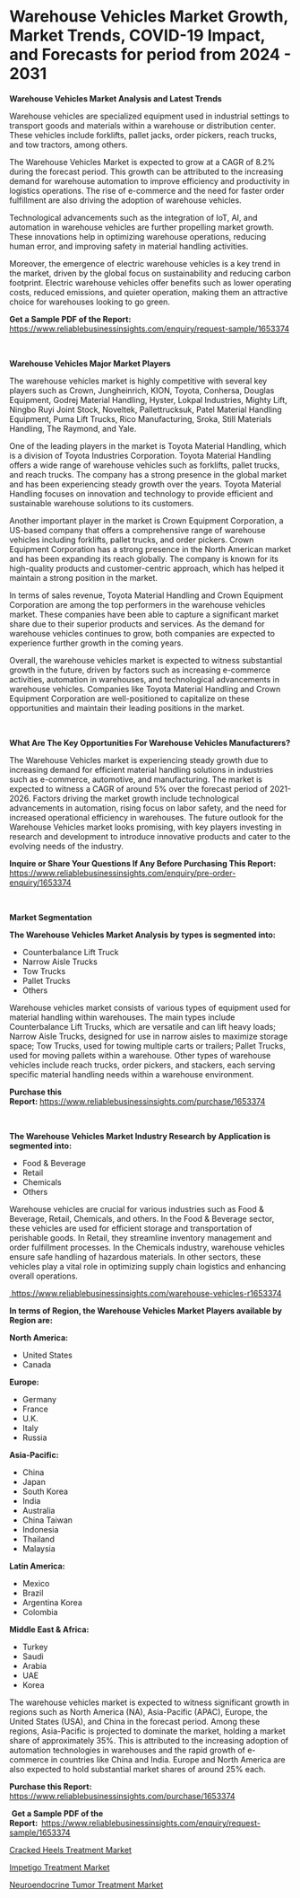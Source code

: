 <p><h1>Warehouse Vehicles Market Growth, Market Trends, COVID-19 Impact, and Forecasts for period from 2024 - 2031</h1></p><p><strong>Warehouse Vehicles Market Analysis and Latest Trends</strong></p>
<p><p>Warehouse vehicles are specialized equipment used in industrial settings to transport goods and materials within a warehouse or distribution center. These vehicles include forklifts, pallet jacks, order pickers, reach trucks, and tow tractors, among others.</p><p>The Warehouse Vehicles Market is expected to grow at a CAGR of 8.2% during the forecast period. This growth can be attributed to the increasing demand for warehouse automation to improve efficiency and productivity in logistics operations. The rise of e-commerce and the need for faster order fulfillment are also driving the adoption of warehouse vehicles.</p><p>Technological advancements such as the integration of IoT, AI, and automation in warehouse vehicles are further propelling market growth. These innovations help in optimizing warehouse operations, reducing human error, and improving safety in material handling activities.</p><p>Moreover, the emergence of electric warehouse vehicles is a key trend in the market, driven by the global focus on sustainability and reducing carbon footprint. Electric warehouse vehicles offer benefits such as lower operating costs, reduced emissions, and quieter operation, making them an attractive choice for warehouses looking to go green.</p></p>
<p><strong>Get a Sample PDF of the Report:&nbsp;</strong> <a href="https://www.reliablebusinessinsights.com/enquiry/request-sample/1653374">https://www.reliablebusinessinsights.com/enquiry/request-sample/1653374</a></p>
<p>&nbsp;</p>
<p><strong>Warehouse Vehicles Major Market Players</strong></p>
<p><p>The warehouse vehicles market is highly competitive with several key players such as Crown, Jungheinrich, KION, Toyota, Conhersa, Douglas Equipment, Godrej Material Handling, Hyster, Lokpal Industries, Mighty Lift, Ningbo Ruyi Joint Stock, Noveltek, Pallettrucksuk, Patel Material Handling Equipment, Puma Lift Trucks, Rico Manufacturing, Sroka, Still Materials Handling, The Raymond, and Yale.</p><p>One of the leading players in the market is Toyota Material Handling, which is a division of Toyota Industries Corporation. Toyota Material Handling offers a wide range of warehouse vehicles such as forklifts, pallet trucks, and reach trucks. The company has a strong presence in the global market and has been experiencing steady growth over the years. Toyota Material Handling focuses on innovation and technology to provide efficient and sustainable warehouse solutions to its customers.</p><p>Another important player in the market is Crown Equipment Corporation, a US-based company that offers a comprehensive range of warehouse vehicles including forklifts, pallet trucks, and order pickers. Crown Equipment Corporation has a strong presence in the North American market and has been expanding its reach globally. The company is known for its high-quality products and customer-centric approach, which has helped it maintain a strong position in the market.</p><p>In terms of sales revenue, Toyota Material Handling and Crown Equipment Corporation are among the top performers in the warehouse vehicles market. These companies have been able to capture a significant market share due to their superior products and services. As the demand for warehouse vehicles continues to grow, both companies are expected to experience further growth in the coming years.</p><p>Overall, the warehouse vehicles market is expected to witness substantial growth in the future, driven by factors such as increasing e-commerce activities, automation in warehouses, and technological advancements in warehouse vehicles. Companies like Toyota Material Handling and Crown Equipment Corporation are well-positioned to capitalize on these opportunities and maintain their leading positions in the market.</p></p>
<p>&nbsp;</p>
<p><strong>What Are The Key Opportunities For Warehouse Vehicles Manufacturers?</strong></p>
<p><p>The Warehouse Vehicles market is experiencing steady growth due to increasing demand for efficient material handling solutions in industries such as e-commerce, automotive, and manufacturing. The market is expected to witness a CAGR of around 5% over the forecast period of 2021-2026. Factors driving the market growth include technological advancements in automation, rising focus on labor safety, and the need for increased operational efficiency in warehouses. The future outlook for the Warehouse Vehicles market looks promising, with key players investing in research and development to introduce innovative products and cater to the evolving needs of the industry.</p></p>
<p><strong>Inquire or Share Your Questions If Any Before Purchasing This Report:</strong> <a href="https://www.reliablebusinessinsights.com/enquiry/pre-order-enquiry/1653374">https://www.reliablebusinessinsights.com/enquiry/pre-order-enquiry/1653374</a></p>
<p>&nbsp;</p>
<p><strong>Market Segmentation</strong></p>
<p><strong>The Warehouse Vehicles Market Analysis by types is segmented into:</strong></p>
<p><ul><li>Counterbalance Lift Truck</li><li>Narrow Aisle Trucks</li><li>Tow Trucks</li><li>Pallet Trucks</li><li>Others</li></ul></p>
<p><p>Warehouse vehicles market consists of various types of equipment used for material handling within warehouses. The main types include Counterbalance Lift Trucks, which are versatile and can lift heavy loads; Narrow Aisle Trucks, designed for use in narrow aisles to maximize storage space; Tow Trucks, used for towing multiple carts or trailers; Pallet Trucks, used for moving pallets within a warehouse. Other types of warehouse vehicles include reach trucks, order pickers, and stackers, each serving specific material handling needs within a warehouse environment.</p></p>
<p><strong>Purchase this Report:&nbsp;</strong><a href="https://www.reliablebusinessinsights.com/purchase/1653374">https://www.reliablebusinessinsights.com/purchase/1653374</a></p>
<p>&nbsp;</p>
<p><strong>The Warehouse Vehicles Market Industry Research by Application is segmented into:</strong></p>
<p><ul><li>Food & Beverage</li><li>Retail</li><li>Chemicals</li><li>Others</li></ul></p>
<p><p>Warehouse vehicles are crucial for various industries such as Food & Beverage, Retail, Chemicals, and others. In the Food & Beverage sector, these vehicles are used for efficient storage and transportation of perishable goods. In Retail, they streamline inventory management and order fulfillment processes. In the Chemicals industry, warehouse vehicles ensure safe handling of hazardous materials. In other sectors, these vehicles play a vital role in optimizing supply chain logistics and enhancing overall operations.</p></p>
<p><a href="https://www.reliablebusinessinsights.com/warehouse-vehicles-r1653374">&nbsp;https://www.reliablebusinessinsights.com/warehouse-vehicles-r1653374</a></p>
<p><strong>In terms of Region, the Warehouse Vehicles Market Players available by Region are:</strong></p>
<p>
    <p> <strong> North America: </strong>
        <ul>
            <li>United States</li>
            <li>Canada</li>
        </ul>
        </p> 
    <p> <strong> Europe: </strong>
        <ul>
            <li>Germany</li>
            <li>France</li>
            <li>U.K.</li>
            <li>Italy</li>
            <li>Russia</li>
        </ul>
        </p> 
    <p> <strong> Asia-Pacific: </strong>
        <ul>
            <li>China</li>
            <li>Japan</li>
            <li>South Korea</li>
            <li>India</li>
            <li>Australia</li>
            <li>China Taiwan</li>
            <li>Indonesia</li>
            <li>Thailand</li>
            <li>Malaysia</li>
        </ul>
        </p> 
    <p> <strong> Latin America: </strong>
        <ul>
            <li>Mexico</li>
            <li>Brazil</li>
            <li>Argentina Korea</li>
            <li>Colombia</li>
        </ul>
        </p> 
    <p> <strong> Middle East & Africa: </strong>
        <ul>
            <li>Turkey</li>
            <li>Saudi</li>
            <li>Arabia</li>
            <li>UAE</li>
            <li>Korea</li>
        </ul>
    </p>
    </p>
<p><p>The warehouse vehicles market is expected to witness significant growth in regions such as North America (NA), Asia-Pacific (APAC), Europe, the United States (USA), and China in the forecast period. Among these regions, Asia-Pacific is projected to dominate the market, holding a market share of approximately 35%. This is attributed to the increasing adoption of automation technologies in warehouses and the rapid growth of e-commerce in countries like China and India. Europe and North America are also expected to hold substantial market shares of around 25% each.</p></p>
<p><strong>Purchase this Report: </strong><a href="https://www.reliablebusinessinsights.com/purchase/1653374">https://www.reliablebusinessinsights.com/purchase/1653374</a></p>
<p>&nbsp;<strong>Get a Sample PDF of the Report:&nbsp;&nbsp;</strong><a href="https://www.reliablebusinessinsights.com/enquiry/request-sample/1653374">https://www.reliablebusinessinsights.com/enquiry/request-sample/1653374</a></p>
<p><strong></strong></p>
<p><p><a href="https://github.com/lubmix/Market-Research-Report-List-3/blob/main/cracked-heels-treatment-market.md">Cracked Heels Treatment Market</a></p><p><a href="https://github.com/abdelrhmankishk22/Market-Research-Report-List-5/blob/main/impetigo-treatment-market.md">Impetigo Treatment Market</a></p><p><a href="https://github.com/joannagoyvaerts/Market-Research-Report-List-3/blob/main/neuroendocrine-tumor-treatment-market.md">Neuroendocrine Tumor Treatment Market</a></p></p>